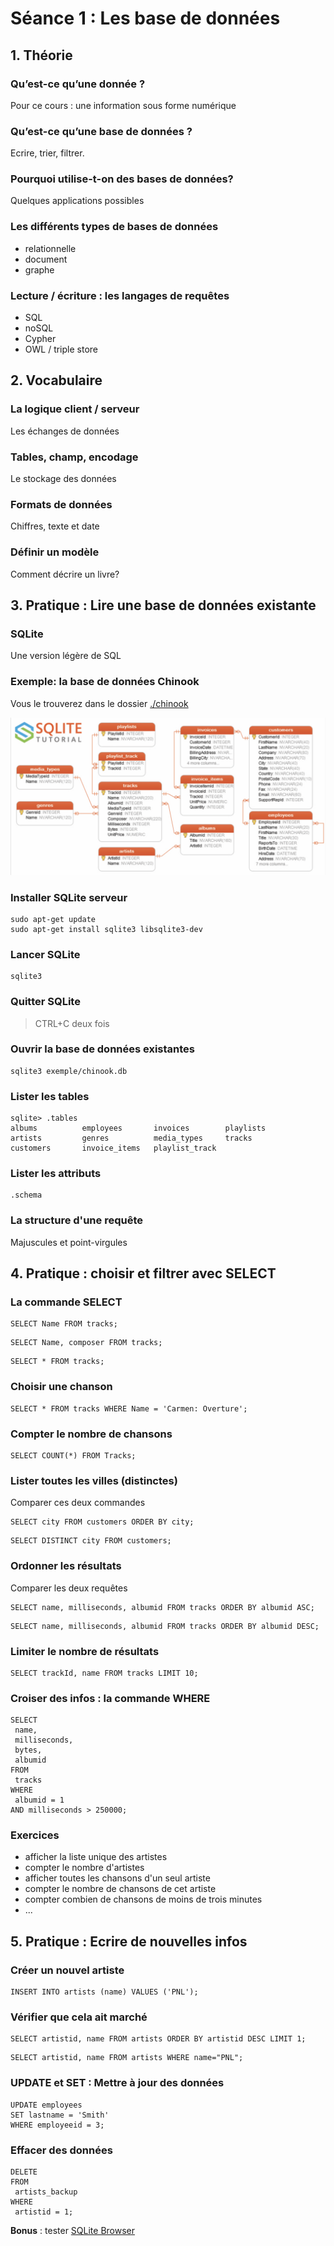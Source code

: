 # Séance 1 : Les base de données

## 1. Théorie

### Qu’est-ce qu’une donnée ?
Pour ce cours : une information sous forme numérique

### Qu’est-ce qu’une base de données ?
Ecrire, trier, filtrer.

### Pourquoi utilise-t-on des bases de données?
Quelques applications possibles

### Les différents types de bases de données
- relationnelle
- document
- graphe

### Lecture / écriture : les langages de requêtes
- SQL
- noSQL
- Cypher
- OWL / triple store

## 2. Vocabulaire

### La logique client / serveur
Les échanges de données

### Tables, champ, encodage
Le stockage des données

### Formats de données
Chiffres, texte et date

### Définir un modèle
Comment décrire un livre?


## 3. Pratique : Lire une base de données existante

### SQLite
Une version légère de SQL

### Exemple: la base de données Chinook

Vous le trouverez dans le dossier [./chinook](./chinook)

![diagramme](./chinook/chinook-diagram.png)


###  Installer SQLite serveur

```
sudo apt-get update
sudo apt-get install sqlite3 libsqlite3-dev
```

### Lancer SQLite

```
sqlite3
```

### Quitter SQLite

> CTRL+C deux fois

### Ouvrir la base de données existantes

```
sqlite3 exemple/chinook.db
```

### Lister les tables

```
sqlite> .tables
albums          employees       invoices        playlists
artists         genres          media_types     tracks
customers       invoice_items   playlist_track
```

### Lister les attributs

```
.schema
```

### La structure d'une requête

Majuscules et point-virgules

## 4. Pratique : choisir et filtrer avec SELECT

### La commande SELECT

```
SELECT Name FROM tracks;
```

```
SELECT Name, composer FROM tracks;
```

```
SELECT * FROM tracks;
```

### Choisir une chanson

```
SELECT * FROM tracks WHERE Name = 'Carmen: Overture';
```

### Compter le nombre de chansons

```
SELECT COUNT(*) FROM Tracks;
```

### Lister toutes les villes (distinctes)

Comparer ces deux commandes
```
SELECT city FROM customers ORDER BY city;
```

```
SELECT DISTINCT city FROM customers;
```

### Ordonner les résultats

Comparer les deux requêtes

```
SELECT name, milliseconds, albumid FROM tracks ORDER BY albumid ASC;
```

```
SELECT name, milliseconds, albumid FROM tracks ORDER BY albumid DESC;
```

### Limiter le nombre de résultats

```
SELECT trackId, name FROM tracks LIMIT 10;
```

### Croiser des infos : la commande WHERE

```
SELECT
 name,
 milliseconds,
 bytes,
 albumid
FROM
 tracks
WHERE
 albumid = 1
AND milliseconds > 250000;
```

### Exercices

- afficher la liste unique des artistes
- compter le nombre d'artistes
- afficher toutes les chansons d'un seul artiste
- compter le nombre de chansons de cet artiste
- compter combien de chansons de moins de trois minutes
- ...

## 5. Pratique : Ecrire de nouvelles infos

### Créer un nouvel artiste

```
INSERT INTO artists (name) VALUES ('PNL');
```

### Vérifier que cela ait marché

```
SELECT artistid, name FROM artists ORDER BY artistid DESC LIMIT 1;
```

```
SELECT artistid, name FROM artists WHERE name="PNL";
```

### UPDATE et SET : Mettre à jour des données

```
UPDATE employees
SET lastname = 'Smith'
WHERE employeeid = 3;
```

### Effacer des données

```
DELETE
FROM
 artists_backup
WHERE
 artistid = 1;
```

**Bonus** : tester [SQLite Browser](https://sqlitebrowser.org/)
